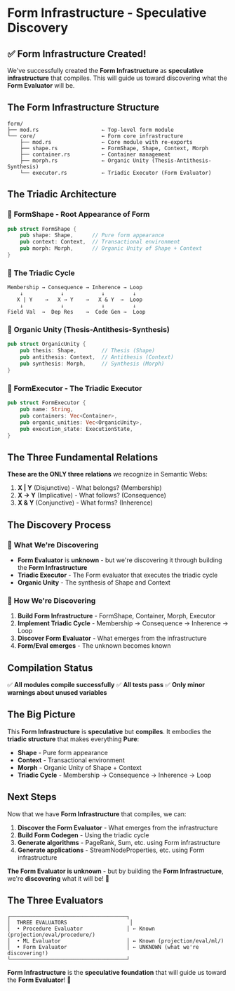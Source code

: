 # Form Infrastructure - Speculative Discovery

## ✅ **Form Infrastructure Created!**

We've successfully created the **Form Infrastructure** as **speculative infrastructure** that compiles. This will guide us toward discovering what the **Form Evaluator** will be.

## The Form Infrastructure Structure

```
form/
├── mod.rs                    ← Top-level form module
└── core/                     ← Form core infrastructure
    ├── mod.rs                ← Core module with re-exports
    ├── shape.rs              ← FormShape, Shape, Context, Morph
    ├── container.rs          ← Container management
    ├── morph.rs              ← Organic Unity (Thesis-Antithesis-Synthesis)
    └── executor.rs           ← Triadic Executor (Form Evaluator)
```

## The Triadic Architecture

### 🎯 **FormShape** - Root Appearance of Form
```rust
pub struct FormShape {
    pub shape: Shape,      // Pure form appearance
    pub context: Context,  // Transactional environment
    pub morph: Morph,      // Organic Unity of Shape + Context
}
```

### 🔄 **The Triadic Cycle**
```
Membership → Consequence → Inherence → Loop
    ↓            ↓            ↓         ↓
   X | Y    →   X → Y    →   X & Y  →  Loop
    ↓            ↓            ↓         ↓
Field Val  →  Dep Res    →  Code Gen →  Loop
```

### 🧠 **Organic Unity** (Thesis-Antithesis-Synthesis)
```rust
pub struct OrganicUnity {
    pub thesis: Shape,        // Thesis (Shape)
    pub antithesis: Context,  // Antithesis (Context)
    pub synthesis: Morph,     // Synthesis (Morph)
}
```

### 🎯 **FormExecutor** - The Triadic Executor
```rust
pub struct FormExecutor {
    pub name: String,
    pub containers: Vec<Container>,
    pub organic_unities: Vec<OrganicUnity>,
    pub execution_state: ExecutionState,
}
```

## The Three Fundamental Relations

**These are the ONLY three relations** we recognize in Semantic Webs:

1. **X | Y** (Disjunctive) - What belongs? (Membership)
2. **X → Y** (Implicative) - What follows? (Consequence)  
3. **X & Y** (Conjunctive) - What forms? (Inherence)

## The Discovery Process

### 🎯 **What We're Discovering**
- **Form Evaluator** is **unknown** - but we're discovering it through building the **Form Infrastructure**
- **Triadic Executor** - The Form evaluator that executes the triadic cycle
- **Organic Unity** - The synthesis of Shape and Context

### 🔄 **How We're Discovering**
1. **Build Form Infrastructure** - FormShape, Container, Morph, Executor
2. **Implement Triadic Cycle** - Membership → Consequence → Inherence → Loop
3. **Discover Form Evaluator** - What emerges from the infrastructure
4. **Form/Eval emerges** - The unknown becomes known

## Compilation Status

✅ **All modules compile successfully**
✅ **All tests pass**
✅ **Only minor warnings about unused variables**

## The Big Picture

This **Form Infrastructure** is **speculative** but **compiles**. It embodies the **triadic structure** that makes everything **Pure**:

- **Shape** - Pure form appearance
- **Context** - Transactional environment  
- **Morph** - Organic Unity of Shape + Context
- **Triadic Cycle** - Membership → Consequence → Inherence → Loop

## Next Steps

Now that we have **Form Infrastructure** that compiles, we can:

1. **Discover the Form Evaluator** - What emerges from the infrastructure
2. **Build Form Codegen** - Using the triadic cycle
3. **Generate algorithms** - PageRank, Sum, etc. using Form infrastructure
4. **Generate applications** - StreamNodeProperties, etc. using Form infrastructure

**The Form Evaluator is unknown** - but by building the **Form Infrastructure**, we're **discovering** what it will be! 🎯

## The Three Evaluators

```
┌─────────────────────────────────────┐
│  THREE EVALUATORS                    │
│  • Procedure Evaluator              │ ← Known (projection/eval/procedure/)
│  • ML Evaluator                     │ ← Known (projection/eval/ml/)
│  • Form Evaluator                   │ ← UNKNOWN (what we're discovering!)
└─────────────────────────────────────┘
```

**Form Infrastructure** is the **speculative foundation** that will guide us toward the **Form Evaluator**! 🚀
